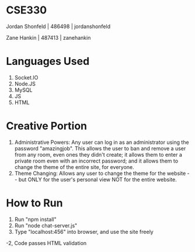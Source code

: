# CSE330

Jordan Shonfeld | 486498 | jordanshonfeld

Zane Hankin | 487413 | zanehankin

# Languages Used

<ol>
<li> Socket.IO </li>
<li> Node.JS </li>
<li> MySQL </li>
<li> JS </li>
<li> HTML </li>
</ol>

# Creative Portion

<ol>
  <li>Administrative Powers: Any user can log in as an administrator using the password "amazingjob". This allows the user to ban and remove a user from any room, even ones they didn't create; it allows them to enter a private room even with an incorrect password; and it allows them to change the theme of the entire site, for everyone.</li>
  <li>Theme Changing: Allows any user to change the theme for the website -- but ONLY for the user's personal view NOT for the entire website.</li>
</ol>

# How to Run

<ol>
  <li>Run "npm install"</li>
  <li>Run "node chat-server.js"</li>
  <li>Type "localhost:456" into browser, and use the site freely</li>
</ol>

-2, Code passes HTML validation
